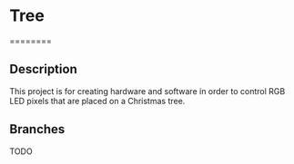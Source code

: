 # Tree #
========

## Description  ##

This project is for creating hardware and software in order to control RGB LED pixels that are placed on a Christmas tree.

## Branches ##

TODO